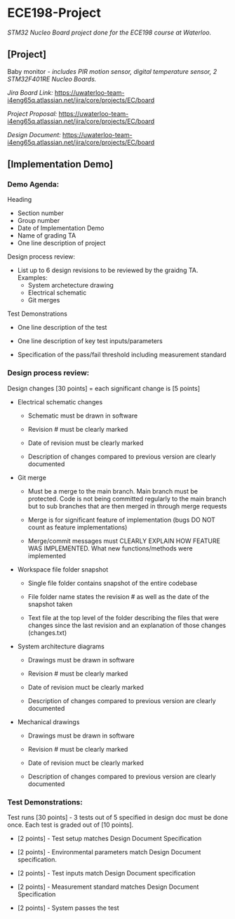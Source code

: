 # ECE198-Project
*STM32 Nucleo Board project done for the ECE198 course at Waterloo.*


## [Project]
  
  Baby monitor - *includes PIR motion sensor, digital temperature sensor, 2 STM32F401RE Nucleo Boards.*
  
  *Jira Board Link:* https://uwaterloo-team-i4eng65q.atlassian.net/jira/core/projects/EC/board
  
  *Project Proposal:* https://uwaterloo-team-i4eng65q.atlassian.net/jira/core/projects/EC/board
  
  *Design Document:* https://uwaterloo-team-i4eng65q.atlassian.net/jira/core/projects/EC/board


## [Implementation Demo]
  
  ### Demo Agenda: 
  
  Heading
    
  - Section number
  - Group number
  - Date of Implementation Demo
  - Name of grading TA
  - One line description of project


Design process review:
  - List up to 6 design revisions to be reviewed by the graidng TA. Examples:
    - System archetecture drawing
    - Electrical schematic
    - Git merges
    
Test Demonstrations
      
  - One line description of the test
      
  - One line description of key test inputs/parameters
      
  - Specification of the pass/fail threshold including measurement standard

  
  ### Design process review:
    
  Design changes [30 points] = each significant change is [5 points]
      
  - Electrical schematic changes
      
    - Schematic must be drawn in software
          
    - Revision # must be clearly marked
          
    - Date of revision must be clearly marked
          
    - Description of changes compared to previous version are clearly documented
      
- Git merge
          
  - Must be a merge to the main branch. Main branch must be protected. Code is not being committed regularly to the main branch but to sub branches that are then merged in through merge requests
          
  - Merge is for significant feature of implementation (bugs DO NOT count as feature implementations)
          
  - Merge/commit messages must CLEARLY EXPLAIN HOW FEATURE WAS IMPLEMENTED. What new functions/methods were implemented
      
- Workspace file folder snapshot
      
  - Single file folder contains snapshot of the entire codebase
          
  - File folder name states the revision # as well as the date of the snapshot taken
          
  - Text file at the top level of the folder describing the files that were changes since the last revision and an explanation of those changes (changes.txt)
      
      
- System architecture diagrams
      
  - Drawings must be drawn in software
          
  - Revision # must be clearly marked
          
  - Date of revision muct be clearly marked
          
  - Description of changes compared to previous version are clearly documented
      

- Mechanical drawings

  - Drawings must be drawn in software
          
  - Revision # must be clearly marked
          
  - Date of revision muct be clearly marked
          
  - Description of changes compared to previous version are clearly documented


### Test Demonstrations:
    
  Test runs [30 points] - 3 tests out of 5 specified in design doc must be done once. Each test is graded out of [10 points].
    
  - [2 points] - Test setup matches Design Document Specification
      
  - [2 points] - Environmental parameters match Design Document specification.
      
  - [2 points] - Test inputs match Design Document specification
      
  - [2 points] - Measurement standard matches Design Document Specification
      
  - [2 points] - System passes the test
    

    
  
